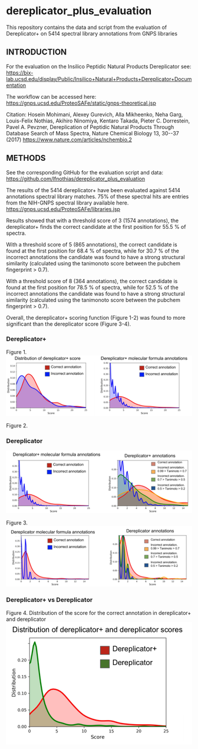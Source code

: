 # dereplicator_plus_evaluation
This repository contains the data and script from the evaluation of Dereplicator+ on 5414 spectral library annotations from GNPS libraries

## INTRODUCTION

For the evaluation on the Insilico Peptidic Natural Products Dereplicator see:
https://bix-lab.ucsd.edu/display/Public/Insilico+Natural+Products+Dereplicator+Documentation

The workflow can be accessed here: https://gnps.ucsd.edu/ProteoSAFe/static/gnps-theoretical.jsp

Citation:
Hosein Mohimani, Alexey Gurevich, Alla Mikheenko, Neha Garg, Louis-Felix Nothias, Akihiro Ninomiya, Kentaro Takada, Pieter C. Dorrestein, Pavel A. Pevzner, Dereplication of Peptidic Natural Products Through Database Search of Mass Spectra, Nature Chemical Biology 13, 30--37 (2017) https://www.nature.com/articles/nchembio.2

## METHODS

See the corresponding GitHub for the evaluation script and data: https://github.com/lfnothias/dereplicator_plus_evaluation

The results of the 5414 dereplicator+ have been evaluated against 5414 annotations spectral library matches. 75% of these spectral hits are entries from the NIH-GNPS spectral library available here.
https://gnps.ucsd.edu/ProteoSAFe/libraries.jsp

Results showed that with a threshold score of 3 (1574 annotations), the dereplicator+ finds the correct candidate at the first position for 55.5 % of spectra.

With a threshold score of 5 (865 annotations), the correct candidate is found at the first position for 68.4 % of spectra, while for 30.7 % of the incorrect annotations the candidate was found to have a strong structural similarity (calculated using the tanimonoto score between the pubchem fingerprint > 0.7).

With a threshold score of 8 (364 annotations), the correct candidate is found at the first position for 78.5 % of spectra, while for 52.5 % of the incorrect annotations the candidate was found to have a strong structural similarity (calculated using the tanimonoto score between the pubchem fingerprint > 0.7).

Overall, the dereplicator+ scoring function (Figure 1-2) was found to more significant than the dereplicator score (Figure 3-4).
### Dereplicator+

Figure 1.
<img src="https://github.com/lfnothias/dereplicator_plus_evaluation/blob/master/IMG/Figure1.png"/>

Figure 2.
### Dereplicator
<img src="https://github.com/lfnothias/dereplicator_plus_evaluation/blob/master/IMG/Figure2.png"/>

Figure 3.
<img src="https://github.com/lfnothias/dereplicator_plus_evaluation/blob/master/IMG/Figure3.png"/>

### Dereplicator+ vs Dereplicator

Figure 4. Distribution of the score for the correct annotation in dereplicator+ and dereplicator
<img src="https://github.com/lfnothias/dereplicator_plus_evaluation/blob/master/IMG/Figure4.png"/>

